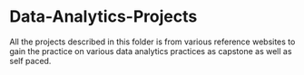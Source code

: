 # Data-Analytics-Projects
All the projects described in this folder is from various reference websites to gain the practice on various data analytics practices as capstone as well as self paced.
